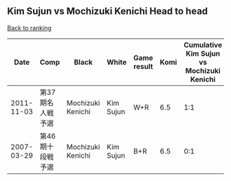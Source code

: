 ## Kim Sujun vs Mochizuki Kenichi Head to head

[Back to ranking](../../index.md)




| **Date** | **Comp** | **Black** | **White** | **Game result** | **Komi** | **Cumulative Kim Sujun vs Mochizuki Kenichi** | **Kim Sujun streak** | **Mochizuki Kenichi streak** | 
| --- | --- | --- | --- | --- | --- | --- | --- | --- |
| 2011-11-03 | 第37期名人戦予選 | Mochizuki Kenichi | Kim Sujun | W+R | 6.5 | 1:1 | 1 | 0 | 
| 2007-03-29 | 第46期十段戦予選 | Mochizuki Kenichi | Kim Sujun | B+R | 6.5 | 0:1 | 0 | 1 |




